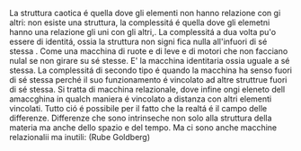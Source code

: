 La struttura caotica é  quella dove gli elementi non hanno relazione con gi altri:  non esiste una struttura, la complessitá é  quella dove gli elemetni hanno una relazione gli uni con gli altri,. La complessitá a dua volta pu'o essere di identitá, ossia la struttura non signi fica nulla all'infuori di sé stessa . Come una macchina di ruote e di leve e di motori che non facciano nulal se non girare su sé stesse. E' la macchina identitaria ossia uguale a sé stessa. La complessitá di secondo tipo é quando la macchina ha senso fuori di sé stessa perché il suo funzionamento é vincolato ad altre struttrue fuori di sé stessa. Si tratta di macchina relazionale, dove infine ongi eleneto dell amaccghina in qualch maniera é vincolato a distanza con altri elementi vincolati.
Tutto ció é possibile per il fatto che la realtá é il campo delle differenze. Differenze che sono intrinseche non solo alla struttura della materia ma anche dello spazio e del tempo. 
Ma ci sono anche macchine relazionalii ma inutili: (Rube Goldberg)

